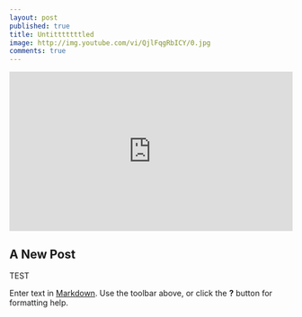 ```yaml
---
layout: post
published: true
title: Untitttttttled
image: http://img.youtube.com/vi/QjlFqgRbICY/0.jpg
comments: true
---
```

<div style="text-align: center;">
<style>.embed-container { position: relative; padding-bottom: 56.25%; height: 0; overflow: hidden; max-width: 100%; } .embed-container iframe, .embed-container object, .embed-container embed { position: absolute; top: 0; left: 0; width: 100%; height: 100%; }</style><div class='embed-container'><iframe src='https://www.youtube.com/embed/QjlFqgRbICY?rel=0&amp;showinfo=0' frameborder='0'> </iframe></div></div>

## A New Post



TEST

Enter text in [Markdown](http://daringfireball.net/projects/markdown/). Use the toolbar above, or click the **?** button for formatting help.

